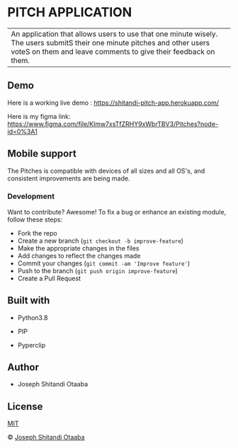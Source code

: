 # PITCH APPLICATION

<table>
<tr>
<td>
An application that allows users to use that one minute wisely. The users submitS their one minute pitches and other users voteS on them and leave comments to give their feedback on them.
</td>
</tr>
</table>

## Demo
Here is a working live demo : https://shitandi-pitch-app.herokuapp.com/

Here is my figma link: https://www.figma.com/file/Klmw7xsTfZRHY9xWbrTBV3/Pitches?node-id=0%3A1

## Mobile support
The Pitches is compatible with devices of all sizes and all OS's, and consistent improvements are being made.

### Development

Want to contribute? Awesome!
To fix a bug or enhance an existing module, follow these steps:
- Fork the repo
- Create a new branch (`git checkout -b improve-feature`)
- Make the appropriate changes in the files
- Add changes to reflect the changes made
- Commit your changes (`git commit -am 'Improve feature'`)
- Push to the branch (`git push origin improve-feature`)
- Create a Pull Request

## Built with
- Python3.8

 - PIP

 - Pyperclip

## Author
- Joseph Shitandi Otaaba

## License 
[MIT](https://github.com/Josephshitandi/Pitches/blob/master/LICENSE.md)

 © [Joseph Shitandi Otaaba](https://github.com/Josephshitandi)


